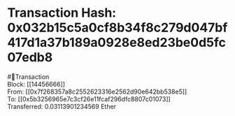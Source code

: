
Transaction Hash: 0x032b15c5a0cf8b34f8c279d047bf417d1a37b189a0928e8ed23be0d5fc07edb8
====================================================================================
  
#💸Transaction  
Block: [[14456666]]  
From: [[0x7f268357a8c2552623316e2562d90e642bb538e5]]  
To: [[0x5b3256965e7c3cf26e11fcaf296dfc8807c01073]]  
Transferred: 0.03113901234569 Ether